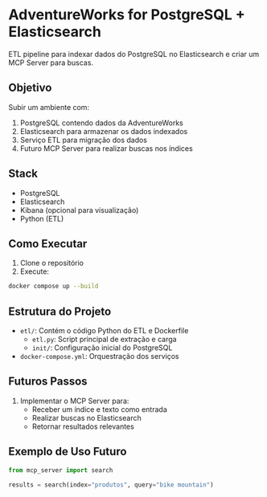 # AdventureWorks for PostgreSQL + Elasticsearch

ETL pipeline para indexar dados do PostgreSQL no Elasticsearch e criar um MCP Server para buscas.

## Objetivo

Subir um ambiente com:
1. PostgreSQL contendo dados da AdventureWorks
2. Elasticsearch para armazenar os dados indexados
3. Serviço ETL para migração dos dados
4. Futuro MCP Server para realizar buscas nos índices

## Stack
- PostgreSQL
- Elasticsearch
- Kibana (opcional para visualização)
- Python (ETL)

## Como Executar

1. Clone o repositório
2. Execute:
```bash
docker compose up --build
```

## Estrutura do Projeto

- `etl/`: Contém o código Python do ETL e Dockerfile
  - `etl.py`: Script principal de extração e carga
  - `init/`: Configuração inicial do PostgreSQL
- `docker-compose.yml`: Orquestração dos serviços

## Futuros Passos

1. Implementar o MCP Server para:
   - Receber um índice e texto como entrada
   - Realizar buscas no Elasticsearch
   - Retornar resultados relevantes

## Exemplo de Uso Futuro

```python
from mcp_server import search

results = search(index="produtos", query="bike mountain")
